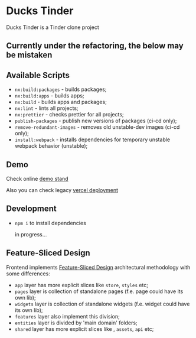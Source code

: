 # Ducks Tinder

Ducks Tinder is a Tinder clone project

## Currently under the refactoring, the below may be mistaken

## Available Scripts

- `nx:build:packages` - builds packages;
- `nx:build:apps` - builds apps;
- `nx:build` - builds apps and packages;
- `nx:lint` - lints all projects;
- `nx:prettier` - checks prettier for all projects;
- `publish-packages` - publish new versions of packages (ci-cd only);
- `remove-redundant-images` - removes old unstable-dev images (ci-cd only);
- `install:webpack` - installs dependencies for temporary unstable webpack behavior (unstable);

## Demo

Check online [demo stand](https://echo419a.ru/ducks-tinder/demo)

Also you can check legacy [vercel deployment](https://ducks-tinder-client.vercel.app/)

## Development

- `npm i` to install dependencies<br/>

  in progress...

## Feature-Sliced Design

Frontend implements [Feature-Sliced Design](https://feature-sliced.design/) architectural methodology with some differences:

- `app` layer has more explicit slices like `store`, `styles` etc;
- `pages` layer is collection of standalone pages (f.e. page could have its own lib);
- `widgets` layer is collection of standalone widgets (f.e. widget could have its own lib);
- `features` layer also implement this division;
- `entities` layer is divided by 'main domain' folders;
- `shared` layer has more explicit slices like , `assets`, `api` etc;
